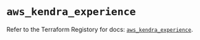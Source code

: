 # `aws_kendra_experience`

Refer to the Terraform Registory for docs: [`aws_kendra_experience`](https://registry.terraform.io/providers/hashicorp/aws/4.63.0/docs/resources/kendra_experience).
